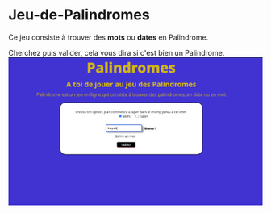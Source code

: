 # Jeu-de-Palindromes

Ce jeu consiste à trouver des **mots** ou **dates** en Palindrome. 

Cherchez puis valider, cela vous dira si c'est bien un Palindrome. 
![Page suite extrait projet](/photo/photo.png)
